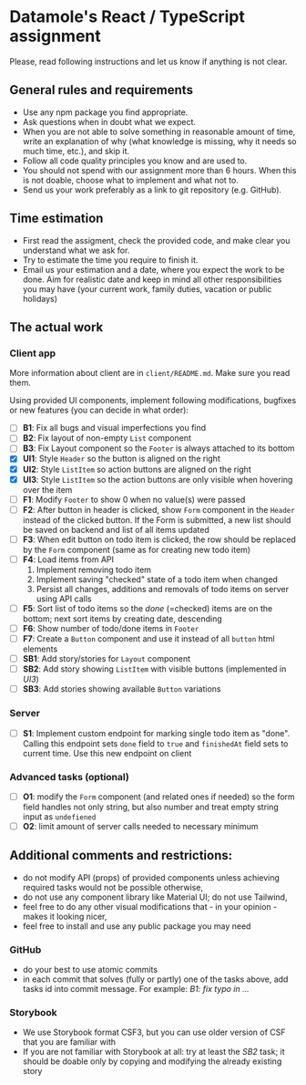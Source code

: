 # Datamole's React / TypeScript assignment

Please, read following instructions and let us know if anything is not clear.

## General rules and requirements

- Use any npm package you find appropriate.
- Ask questions when in doubt what we expect.
- When you are not able to solve something in reasonable amount of time, write an explanation of why
  (what knowledge is missing, why it needs so much time, etc.), and skip it.
- Follow all code quality principles you know and are used to.
- You should not spend with our assignment more than 6 hours.
  When this is not doable, choose what to implement and what not to.
- Send us your work preferably as a link to git repository (e.g. GitHub).

## Time estimation

- First read the assigment, check the provided code, and make clear you understand what we ask for.
- Try to estimate the time you require to finish it.
- Email us your estimation and a date, where you expect the work to be done.
  Aim for realistic date and keep in mind all other responsibilities you may have
  (your current work, family duties, vacation or public holidays)

## The actual work

### Client app

More information about client are in `client/README.md`. Make sure you read them.

Using provided UI components, implement following modifications, bugfixes or new features (you can decide in what order):

- [ ] **B1**: Fix all bugs and visual imperfections you find
- [ ] **B2**: Fix layout of non-empty `List` component
- [ ] **B3**: Fix Layout component so the `Footer` is always attached to its bottom
- [x] **UI1**: Style `Header` so the button is aligned on the right
- [x] **UI2**: Style `ListItem` so action buttons are aligned on the right
- [x] **UI3**: Style `ListItem` so the action buttons are only visible when hovering over the item
- [ ] **F1**: Modify `Footer` to show 0 when no value(s) were passed
- [ ] **F2**: After button in header is clicked, show `Form` component in the `Header` instead of the clicked button. If the Form is submitted, a new list should be saved on backend and list of all items updated
- [ ] **F3**: When edit button on todo item is clicked, the row should be replaced by the `Form` component (same as for creating new todo item)
- [ ] **F4**: Load items from API
  1.  Implement removing todo item
  1.  Implement saving "checked" state of a todo item when changed
  1.  Persist all changes, additions and removals of todo items on server using API calls
- [ ] **F5**: Sort list of todo items so the _done_ (=checked) items are on the bottom; next sort items by creating date, descending
- [ ] **F6**: Show number of todo/done items in `Footer`
- [ ] **F7**: Create a `Button` component and use it instead of all `button` html elements
- [ ] **SB1**: Add story/stories for `Layout` component
- [ ] **SB2**: Add story showing `ListItem` with visible buttons (implemented in _UI3_)
- [ ] **SB3**: Add stories showing available `Button` variations

### Server

- [ ] **S1**: Implement custom endpoint for marking single todo item as "done". Calling this endpoint sets `done` field to `true` and `finishedAt` field sets to current time. Use this new endpoint on client

### Advanced tasks (optional)

- [ ] **O1**: modify the `Form` component (and related ones if needed) so the form field handles not only string, but also number and treat empty string input as `undefiened`
- [ ] **O2**: limit amount of server calls needed to necessary minimum

## Additional comments and restrictions:

- do not modify API (props) of provided components unless achieving required tasks would not be possible otherwise,
- do not use any component library like Material UI; do not use Tailwind,
- feel free to do any other visual modifications that - in your opinion - makes it looking nicer,
- feel free to install and use any public package you may need

### GitHub

- do your best to use atomic commits
- in each commit that solves (fully or partly) one of the tasks above, add tasks id into commit message. For example: _B1: fix typo in ..._

### Storybook

- We use Storybook format CSF3, but you can use older version of CSF that you are familiar with
- If you are not familiar with Storybook at all: try at least the _SB2_ task; it should be doable only by copying and modifying the already existing story
